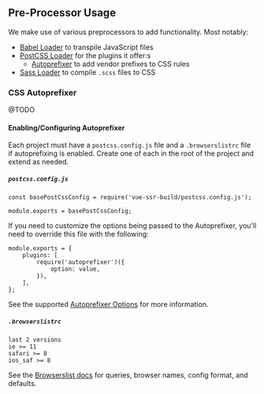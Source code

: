 ## Pre-Processor Usage

We make use of various preprocessors to add functionality. Most notably:

* [Babel Loader](https://github.com/babel/babel-loader) to transpile JavaScript files
* [PostCSS Loader](https://github.com/postcss/postcss-loader) for the plugins it offer:s
    * [Autoprefixer](https://github.com/postcss/autoprefixer) to add vendor prefixes to CSS rules
* [Sass Loader](https://github.com/webpack-contrib/sass-loader) to compile `.scss` files to CSS

### CSS Autoprefixer

@TODO

#### Enabling/Configuring Autoprefixer

Each project must have a `postcss.config.js` file and a `.browserslistrc` file if autoprefixing is enabled. Create one of each in the root of the project and extend as needed.

##### `postcss.config.js`

```
const basePostCssConfig = require('vue-ssr-build/postcss.config.js');

module.exports = basePostCssConfig;
```

If you need to customize the options being passed to the Autoprefixer, you'll need to override this file with the following:

```
module.exports = {
    plugins: [
        require('autoprefixer')({
            option: value,
        }),
    ],
};
```

See the supported [Autoprefixer Options](https://github.com/postcss/autoprefixer#options) for more information.

##### `.browserslistrc`

```
last 2 versions
ie >= 11
safari >= 8
ios_saf >= 8
```

See the [Browserslist docs](https://github.com/ai/browserslist#queries) for queries, browser names, config format, and defaults.
